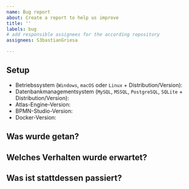 ```yaml
---
name: Bug report
about: Create a report to help us improve
title: ''
labels: bug
# add responsible assignees for the according repository
assignees: S3bastianGriesa

---
```


## Setup

- Betriebssystem (`Windows`, `macOS` oder `Linux` + Distribution/Version):
- Datenbankmanagementsystem (`MySQL`, `MSSQL`, `PostgreSQL`, `SQLite` + Distribution/Version):
- Atlas-Engine-Version:
- BPMN-Studio-Version:
- Docker-Version:

## Was wurde getan?



## Welches Verhalten wurde erwartet?



## Was ist stattdessen passiert?


